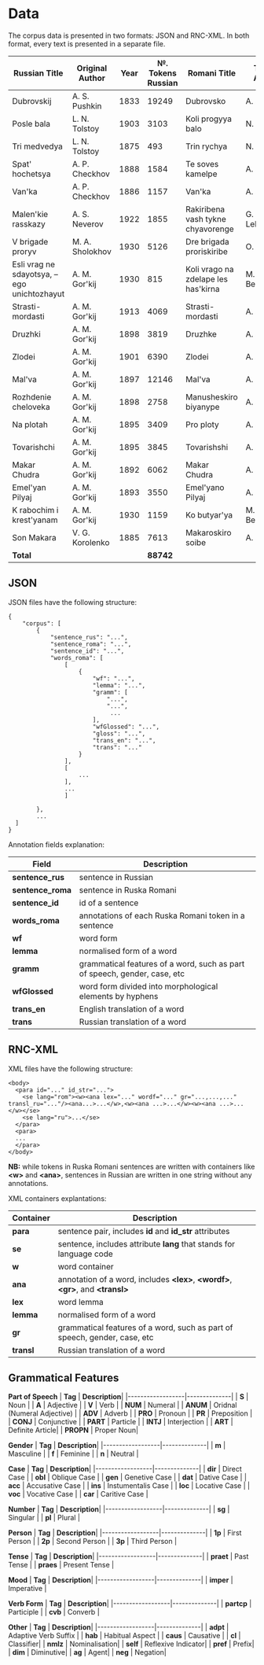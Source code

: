# Data

The corpus data is presented in two formats: JSON and RNC-XML. In both format, every text is presented in a separate file.

| Russian Title          | Original Author     | Year | №. Tokens Russian | Romani Title              | Transl. Author | Transl. Year | №. Tokens Romani | JSON-file | RNC-XML-file |
|------------------------|---------------------|------|-------------------|---------------------------|----------------|--------------|------------------|-----------|--------------|
| Dubrovskij             | A. S. Pushkin      | 1833 | 19249             | Dubrovsko                 | A. Svetlovo    | 1936         | 19957            | `dubrovsky.json`          |      `dubrovsky.xml`        |
| Posle bala             | L. N. Tolstoy       | 1903 | 3103              | Koli progyya balo         | N. Pankovo     | 1936         | 2764             |`posle_bala.json`           |    `posle_bala.xml`           |
| Tri medvedya           |    L. N. Tolstoy                 | 1875 | 493               | Trin rychya               |  N. Pankovo               | 1937         | 497              | `tri_med.json`          |  `tri_med.xml`             |
| Spat' hochetsya        | A. P. Checkhov      | 1888 | 1584              | Te soves kamelpe          | A. Svetlovo    | 1934         | 1552             |     `spath_khoch.json`      |    `spath_khoch.xml`           |
| Van'ka                 |    A. P. Checkhov                  | 1886 | 1157              | Van'ka                    |  A. Svetlovo              | 1934         | 1241             |   `vanka.json`        |    `vanka.xml`          |
| Malen'kie rasskazy     | A. S. Neverov       | 1922 | 1855              | Rakiribena vash tykne chyavorenge | G. Lebedevo | 1930      | 1952             | `neverov.json`          |      `neverov.xml`        |
| V brigade proryv       | M. A. Sholokhov     | 1930 | 5126              | Dre brigada proriskiribe  | O. Pankovo     | 1934         | 5299             |    `brigada.json`       |        `brigada.xml`       |
| Esli vrag ne sdayotsya, – ego unichtozhayut | A. M. Gor'kij      | 1930 | 815               | Koli vrago na zdelape les has'kirna | M. Bezlyudskij | 1930   | 583              |   `vrago.json`        |   `vrago.xml`           |
| Strasti-mordasti       | A. M. Gor'kij                    | 1913 | 4069              | Strasti-mordasti          | A. Svetlovo    | 1934         | 4299             |      `strasti.json`     |      `strasti.xml`        |
| Druzhki                |    A. M. Gor'kij                 | 1898 | 3819              | Druzhke                   |       A. Svetlovo         | 1934         | 3200             |  `druzhki.json`         |    `druzhki.xml`          |
| Zlodei                 | A. M. Gor'kij                    | 1901 | 6390              | Zlodei                    |    A. Svetlovo            | 1934         | 6038             | `zlodei.json`          |     `zlodei.xml`         |
| Mal'va                 | A. M. Gor'kij                    | 1897 | 12146             | Mal'va                    |   A. Svetlovo             | 1934         | 12979            |     `malva.json`      |      `malva.xml`         |
| Rozhdenie cheloveka    | A. M. Gor'kij                    | 1898 | 2758              | Manusheskiro biyanype     |  A. Svetlovo              | 1935         | 2358             |  `birth.json`         |    `birth.xml`          |
| Na plotah              |  A. M. Gor'kij                   | 1895 | 3409              | Pro ploty                 |  A. Svetlovo              | 1936         | 3379             |  `ploty.json`         |       `ploty.xml`       |
| Tovarishchi            |  A. M. Gor'kij                   | 1895 | 3845              | Tovarishshi               |   A. Svetlovo             | 1937         | 3519             |  `tovar.json`         |     `tovar.xml`         |
| Makar Chudra           |  A. M. Gor'kij                   | 1892 | 6062              | Makar Chudra              |   A. Svetlovo             | 1932         | 3900             |   `cudra.json`        |      `cudra.xml`        |
| Emel'yan Pilyaj        | A. M. Gor'kij                    | 1893 | 3550              | Emel'yano Pilyaj          |   A. Svetlovo             | 1932         | 2829             |       `emelyan.json`    |     `emelyan.xml`          |
| K rabochim i krest'yanam | A. M. Gor'kij                  | 1930 | 1159             | Ko butyar'ya              | M. Bezlyudskij | 1930      | 1102             |  `ko_but.json`         |    `ko_but.xml`          |
| Son Makara             | V. G. Korolenko     | 1885 | 7613              | Makaroskiro soibe         | A. Svetlovo    | 1935         | 7187             |    `sleep.json`       |      `sleep.xml`         |
| **Total**              |                     |      | **88742**         |                           |                |              | **84635**        |           |              |

## JSON

JSON files have the following structure:

```
{
    "corpus": [
        {
            "sentence_rus": "...",
            "sentence_roma": "...",
            "sentence_id": "...",
            "words_roma": [
                [
                    {
                        "wf": "...",
                        "lemma": "...",
                        "gramm": [
                            "...",
                            "...",
                             ...
                        ],
                        "wfGlossed": "...",
                        "gloss": "...",
                        "trans_en": "...",
                        "trans": "..."
                    }
                ],
                [
                    ...
                ],
                ...
                ]

        },
        ...
  ]
}
```

Annotation fields explanation:

| **Field**        | **Description**                                     |
|------------------|-----------------------------------------------------|
| **sentence_rus**    | sentence in Russian                                |
| **sentence_roma**    | sentence in Ruska Romani                           |
| **sentence_id**      | id of a sentence                                    |
| **words_roma**       | annotations of each Ruska Romani token in a sentence|
| **wf**            | word form                                                    |
| **lemma**         | normalised form of a word                                    |
| **gramm**         | grammatical features of a word, such as part of speech, gender, case, etc |
| **wfGlossed**     | word form divided into morphological elements by hyphens     |
| **trans_en**      | English translation of a word                                |
| **trans**         | Russian translation of a word                                |

## RNC-XML

XML files have the following structure:

```
<body>
  <para id="..." id_str="...">
    <se lang="rom"><w><ana lex="..." wordf="..." gr="...,...,..." transl_ru="..."/><ana...>...</w>,<w><ana ...>...</w><w><ana ...>...</w></se>
    <se lang="ru">...</se>
  </para>
  <para>
  ...
  </para>
</body>
```
**NB:** while tokens in Ruska Romani sentences are written with containers like **\<w>** and **\<ana>**, sentences in Russian are written in one string without any annotations.

XML containers explantations:

| **Container**        | **Description**                                     |
|------------------|-----------------------------------------------------|
| **para**    | sentence pair, includes **id** and **id_str** attributes                                |
| **se**    | sentence, includes attribute **lang** that stands for language code                         |
| **w**      | word container                                   |
| **ana**       | annotation of a word, includes **\<lex>**, **\<wordf>**, **\<gr>**, and **\<transl>**|
| **lex**            | word lemma                                                   |
| **lemma**         | normalised form of a word                                    |
| **gr**         | grammatical features of a word, such as part of speech, gender, case, etc |
| **transl**     | Russian translation of a word     |

## Grammatical Features

**Part of Speech**
| **Tag**        | **Description**|
|------------------|--------------|
| **S**    | Noun |
| **A**    | Adjective |
| **V**    | Verb |
| **NUM**    | Numeral |
| **ANUM**    | Oridnal (Numeral Adjective) |
| **ADV**    | Adverb |
| **PRO**    | Pronoun |
| **PR**    | Preposition |
| **CONJ**    | Conjunctive |
| **PART**    | Particle |
| **INTJ**    | Interjection |
| **ART**    | Definite Article|
| **PROPN**    | Proper Noun|

**Gender**
| **Tag**        | **Description**|
|------------------|--------------|
| **m**    | Masculine |
| **f**    | Feminine |
| **n**    | Neutral |

**Case**
| **Tag**        | **Description**|
|------------------|--------------|
| **dir**    | Direct Case |
| **obl**    | Oblique Case |
| **gen**    | Genetive Case |
| **dat**    | Dative Case |
| **acc**    | Accusative Case |
| **ins**    | Instumentalis Case |
| **loc**    | Locative Case |
| **voc**    | Vocative Case |
| **car**    | Caritive Case |

**Number**
| **Tag**        | **Description**|
|------------------|--------------|
| **sg**    | Singular |
| **pl**    | Plural |

**Person**
| **Tag**        | **Description**|
|------------------|--------------|
| **1p**    | First Person |
| **2p**    | Second Person |
| **3p**    | Third Person |

**Tense**
| **Tag**        | **Description**|
|------------------|--------------|
| **praet**    | Past Tense |
| **praes**    | Present Tense |

**Mood**
| **Tag**        | **Description**|
|------------------|--------------|
| **imper**    | Imperative |

**Verb Form**
| **Tag**        | **Description**|
|------------------|--------------|
| **partcp**    | Participle |
| **cvb**    | Converb |

**Other**
| **Tag**        | **Description**|
|------------------|--------------|
| **adpt**    | Adaptive Verb Suffix |
| **hab**    | Habitual Aspect |
| **caus**    | Causative |
| **cl**    | Classifier|
| **nmlz**    | Nominalisation|
| **self**    | Reflexive Indicator|
| **pref**    | Prefix|
| **dim**    |  Diminutive|
| **ag**    |  Agent|
| **neg**    |  Negation|
